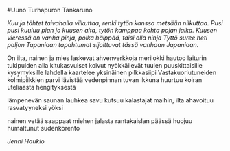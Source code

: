 #Uuno Turhapuron Tankaruno

*Kuu ja tähtet taivahalla vilkuttaa,
renki tytön kanssa metsään nilkuttaa.
Pusi pusi kuuluu pian jo kuusen alta,
tytön kamppaa kohta pojan jalka.
Kuusen vieressä on vanha pinja,
poika häippää, taisi olla ninja
Tyttö suree heti paljon Tapaniaan
tapahtumat sijoittuvat tässä vanhaan Japaniaan.*

On ilta, nainen ja mies laskevat ahvenverkkoja
merilokki hautoo laiturin tukipuiden alla
kitukasvuiset koivut nyökkäilevät tuulen puuskittaisille kysymyksille
lahdella kaartelee yksinäinen pilkkasiipi
Vastakuoriutuneiden kolmipiikkien parvi lävistää vedenpinnan
tuvan ikkuna huurtuu koiran uteliaasta hengityksestä

lämpenevän saunan lauhkea savu kutsuu kalastajat maihin,
ilta ahavoituu rasvatyyneksi yöksi

nainen vetää saappaat miehen jalasta
rantakaislan päässä huojuu humaltunut sudenkorento

*Jenni Haukio*